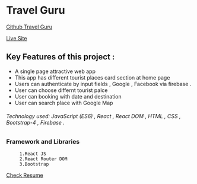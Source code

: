 # Travel Guru

 [Github Travel Guru](https://github.com/azmir849/travel-guru9)
 
 [Live Site](https://travel-guru-54cf5.web.app/)

## Key Features of this project :
  - A single page attractive web app
  - This app has different tourist places card section at home page
  - Users can authenticate by input fields , Google , Facebook via firebase .
  - User can choose differnt tourist palce
  - User can booking with date and destination
  - User can search place with Google Map

###### Technology used: JavaScript (ES6) , React , React DOM , HTML , CSS , Bootstrap-4 , Firebase .

### Framework and Libraries
         1.React JS
         2.React Router DOM
         3.Bootstrap

[Check Resume](https://drive.google.com/file/d/1_0eZO_h3JKPcZaPsW4e_C0K3I8QEN6QU/view?usp=sharing)
